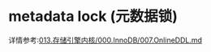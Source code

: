 # metadata lock (元数据锁)
详情参考:[013.存储引擎内核/000.InnoDB/007.OnlineDDL.md](../../013.存储引擎内核/000.InnoDB/007.OnlineDDL.md)